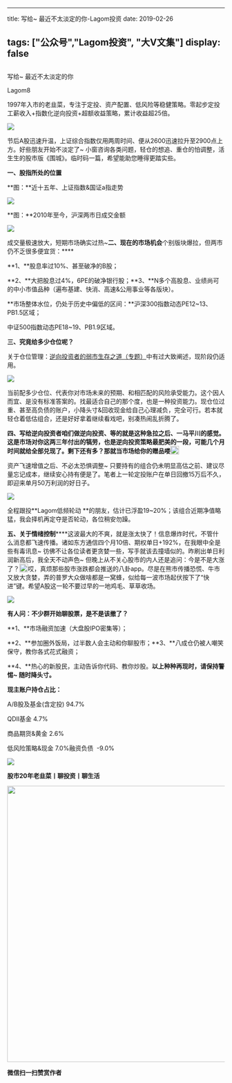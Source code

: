 
---
title:   写给~ 最近不太淡定的你-Lagom投资
date: 2019-02-26

tags: ["公众号","Lagom投资", "大V文集"]
display: false
---


## 



写给~ 最近不太淡定的你




Lagom8




1997年入市的老韭菜，专注于定投、资产配置、低风险等稳健策略。零起步定投工薪收入+指数化逆向投资+超额收益策略，累计收益超25倍。




<img src="https://mmbiz.qpic.cn/mmbiz_png/ZB4WjgjLjJW3KtDibicU3BB1HNQ9lDS2M5oGRnchkNPRzYsc0Ua6CIu7rZH3vAficcBEPYHU9ZTPqkic1sicT8CaxQQ/640?wx_fmt=png" data-type="png" class="" data-ratio="0.05776173285198556" data-w="554"/>

节后A股迅速升温，上证综合指数仅用两周时间、便从2600迅速拉升至2900点上方。好些朋友开始不淡定了~ 小窗咨询各类问题，轻仓的想追、重仓的怕调整，活生生的股市版《围城》。临时码一篇，希望能助您睡得更踏实些。

**一、股指所处的位置**

**图：**近十五年、上证指数&amp;国证a指走势

<img class="" data-copyright="0" data-ratio="0.446875" data-s="300,640" src="https://mmbiz.qpic.cn/mmbiz_png/ZB4WjgjLjJUUcxkvbVNKias0ekl1rzwgvjqHk7rotANjaxsZDyztlRyWNqdwxxqdmpumsY9MBT7AWiaFdclMIDoQ/640?wx_fmt=png" data-type="png" data-w="640" style=""/>

**图：**2010年至今，沪深两市日成交金额

<img class="" data-copyright="0" data-ratio="0.3981797497155859" data-s="300,640" src="https://mmbiz.qpic.cn/mmbiz_png/ZB4WjgjLjJUUcxkvbVNKias0ekl1rzwgvX8r57jibj5GUeOUic1G1rHwgd1jqXPmKQr2q5eQLbapl0GrQW3celUiag/640?wx_fmt=png" data-type="png" data-w="879" style=""/>

成交量极速放大，短期市场确实过热~**二、现在的市场机会**个别版块爆拉，但两市仍不乏很多便宜货：****

**1、**股息率过10%、甚至破净的B股；

**2、**大把股息过4%，6PE的破净银行股；**3、**N多个高股息、业绩尚可的中小市值品种（遍布基建、快消、高速&amp;公用事业等各版块）。

**市场整体水位，仍处于历史中偏低的区间：**沪深300指数动态PE12~13、PB1.5区域；

中证500指数动态PE18~19、PB1.9区域。

**三、究竟给多少仓位呢？**

关于仓位管理：[逆向投资者的弱市生存之道（专题）](http://mp.weixin.qq.com/s?__biz=MzI3MDQ2NjY2Mw==&amp;mid=2247483956&amp;idx=1&amp;sn=af661475e5d22c72b99b7737bbc6e106&amp;chksm=ead1e93cdda6602a1a88dd02ad69f217a777e53585452d7505ff8b5ac9a762c578a0c7e54232&amp;scene=21#wechat_redirect)中有过大致阐述，现阶段仍适用。

<img class="" data-copyright="0" data-ratio="0.3303834808259587" data-s="300,640" src="https://mmbiz.qpic.cn/mmbiz_png/ZB4WjgjLjJUUcxkvbVNKias0ekl1rzwgvnoYvQ4OFz3uKOTZmu1l0Lyleyh7GL450xOACXe2JP1Dv7vzJItsgwQ/640?wx_fmt=png" data-type="png" data-w="678" style=""/>

当前配多少仓位、代表你对市场未来的预期、和相匹配的风险承受能力。这个因人而宜、是没有标准答案的。找最适合自己的那个度，也是一种投资能力。现仓位过重、甚至高负债的账户，小降头寸&amp;回收现金给自己心理减负，完全可行。若本就轻仓着低估组合，还是好好拿着继续看戏吧，别凑热闹乱折腾了。

**四、写给逆向投资者******咱们做逆向投资、等的就是这种急拉之后、一马平川的感觉。这是市场对你这两三年付出的犒劳，也是逆向投资策略最肥美的一段，可能几个月时间就给全部兑现了。剩下还有多？那就当市场给你的赠品喽<img src="https://res.wx.qq.com/mpres/htmledition/images/icon/common/emotion_panel/smiley/smiley_13.png" data-ratio="1" data-w="20" style="display:inline-block;width:20px;vertical-align:text-bottom;"/>****

资产飞速增值之后、不必太恐惧调整~ 只要持有的组合仍未明显高估之前、建议尽量忘记成本，继续安心持有便是了。笔者上一轮定投账户在单日回撤15万后不久，即迎来单月50万利润的好日子。

<img class="" data-copyright="0" data-ratio="0.6319758672699849" data-s="300,640" src="https://mmbiz.qpic.cn/mmbiz_png/ZB4WjgjLjJUUcxkvbVNKias0ekl1rzwgvKvoBh2OMh4PbJicJNe7JgqftQmhArHaoKOABQBb1YOcHJkaWJN0CwZw/640?wx_fmt=png" data-type="png" data-w="663" style=""/>

全程跟投**Lagom低频轮动&nbsp;**的朋友，估计已浮盈19~20%；该组合近期净值略猛，我会择机再定夺是否轮动，各位稍安勿躁。





**五、关于情绪控制******这波最大的不爽，就是涨太快了！信息爆炸时代，不管什么消息都飞速传播。诸如东方通信四个月10倍、期权单日+192%，在我眼中全是些有毒讯息~ 彷佛不让各位读者更贪婪一些，写手就该去撞墙似的。昨刷出单日利润新高后，我全天不动声色~ 但晚上从不关心股市的内人还是追问：今是不是大涨了？<img src="https://res.wx.qq.com/mpres/htmledition/images/icon/common/emotion_panel/smiley/smiley_10.png" data-ratio="1" data-w="20" style="display:inline-block;width:20px;vertical-align:text-bottom;"/>哎，真烦那些股市涨跌都会推送的八卦app。尽是在熊市传播恐慌、牛市又放大贪婪，弄的普罗大众做啥都是一窝蜂，似给每一波市场起伏按下了“快进”键。希望A股这一轮不要过早的一地鸡毛、草草收场。

<img src="https://mmbiz.qpic.cn/mmbiz_png/ZB4WjgjLjJXibFOF4QeXRxgmEBwhjpqE4GOibcTnEWQGO6sU1Aaj7oFtAiaTGwhlZAGySsCJR61tNTiabeu99x8byw/640?wx_fmt=png" data-type="png" class="" data-ratio="0.2859399684044234" data-w="633" style="color: rgb(136, 136, 136);font-size: 15px;"/>

**有人问：不少群开始聊股票，是不是该撤了？**

**1、**市场融资加速（大盘股IPO密集等）；

**2、**参加圈外饭局，过半数人会主动和你聊股市；**3、**八成仓仍被人嘲笑保守，教你各式花式融资；

**4、**热心的新股民，主动告诉你代码、教你炒股。**以上种种再现时，请保持警惕~ 随时降头寸。**



**现主账户持仓占比：**

A/B股及基金(含定投) 94.7%

QDII基金 4.7%

商品期货&amp;黄金 2.6%

低风险策略&amp;现金 7.0%融资负债&nbsp; -9.0%

<img src="https://mmbiz.qpic.cn/mmbiz_png/ZB4WjgjLjJW3KtDibicU3BB1HNQ9lDS2M5oGRnchkNPRzYsc0Ua6CIu7rZH3vAficcBEPYHU9ZTPqkic1sicT8CaxQQ/640?wx_fmt=png" data-type="png" class="" data-ratio="0.05776173285198556" data-w="554"/>

**股市20年老韭菜丨聊投资丨聊生活**

<img class="" data-copyright="0" data-ratio="0.390625" data-s="300,640" data-type="png" data-w="640" src="https://mmbiz.qpic.cn/mmbiz_png/ZB4WjgjLjJW3KtDibicU3BB1HNQ9lDS2M5AHEoeiaz0dQ4NfIRjBMuXvyJn8dXWm7ftklb0xqheiaMia0zbkyMJiaKzA/640?wx_fmt=png" style="box-sizing: border-box !important;word-wrap: break-word !important;visibility: visible !important;width: 640px !important;"/>


**微信扫一扫赞赏作者**















